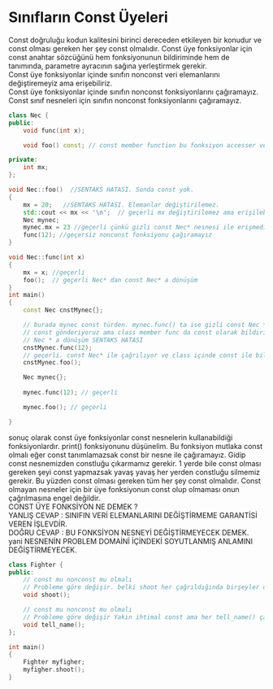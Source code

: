 # Sınıfların Const Üyeleri
Const doğruluğu kodun kalitesini birinci dereceden etkileyen bir konudur ve const olması gereken her şey const olmalıdır.
Const üye fonksiyonlar için const anahtar sözcüğünü hem fonksiyonunun bildiriminde hem de tanımında, parametre ayracının sağına yerleştirmek gerekir.  
Const üye fonksiyonlar içinde sınıfın nonconst veri elemanlarını değiştiremeyiz ama erişebiliriz.  
Const üye fonksiyonlar içinde sınıfın nonconst fonksiyonlarını çağıramayız.  
Const sınıf nesneleri için sınıfın nonconst fonksiyonlarını çağıramayız.  
```cpp
class Nec {
public:
    void func(int x);

    void foo() const; // const member function bu fonksiyon accesser ve gizli parametre değişkeni const Nec*

private:
    int mx;
};

void Nec::foo()  //SENTAKS HATASI. Sonda const yok.
{
    mx = 20;   //SENTAKS HATASI. Elemanlar değiştirilemez.
    std::cout << mx << '\n';  // geçerli mx değiştirilemez ama erişilebilir
    Nec mynec;
    mynec.mx = 23 //geçerli çünkü gizli const Nec* nesnesi ile erişmedim
    func(12); //geçersiz nonconst fonksiyonu çağıramayız
}

void Nec::func(int x)
{
    mx = x; //geçerli
    foo();  // geçerli Nec* dan const Nec* a dönüşüm 
}
int main()
{
    const Nec cnstMynec{};

    // burada mynec const türden. mynec.func() ta ise gizli const Nec * türden nesne gönderiliyor
    // const gönderiyoruz ama class member func da const olarak bildirilmemiş. cont Nec * dan
    // Nec * a dönüşüm SENTAKS HATASI
    cnstMynec.func(12);
    // geçerli. const Nec* ile çağrılıyor ve class içinde const ile bildirilmiş.
    cnstMynec.foo();

    Nec mynec{};
     
    mynec.func(12); // geçerli

    mynec.foo(); // geçerli

}
```
sonuç olarak const üye fonksiyonlar const nesnelerin kullanabildiği fonksiyonlardır. print() fonksiyonunu düşünelim. Bu fonksiyon mutlaka const olmalı 
eğer const tanımlamazsak const bir nesne ile çağıramayız. Gidip const nesnemizden constluğu çıkarmamız gerekir. 1 yerde bile const olması gereken şeyi const
yapmazsak yavaş yavaş her yerden constluğu silmemiz gerekir. Bu yüzden const olması gereken tüm her şey const olmalıdır. Const olmayan nesneler 
için bir üye fonksiyonun const olup olmaması onun çağrılmasına engel değildir.    
CONST ÜYE FONKSİYON NE DEMEK ?  
YANLIŞ CEVAP : SINIFIN VERİ ELEMANLARINI DEĞİŞTİRMEME GARANTİSİ VEREN İŞLEVDİR.  
DOĞRU CEVAP : BU FONKSİYON NESNEYİ DEĞİŞTİRMEYECEK DEMEK. yani NESNENİN PROBLEM DOMAİNİ İÇİNDEKİ SOYUTLANMIŞ ANLAMINI DEĞİŞTİRMEYECEK.  
```cpp
class Fighter {
public:
    // const mu nonconst mu olmalı
    // Probleme göre değişir. belki shoot her çağrıldığında birşeyler değişecek. mermi azalacaksa nonconst
    void shoot();

    // const mu nonconst mu olmalı
    // Probleme göre değişir Yakın ihtimal const ama her tell_name() çağrıldığında bir can gidiyorsa herşey değişir.
    void tell_name();
};

int main()
{
    Fighter myfigher;
    myfigher.shoot();
}
```
